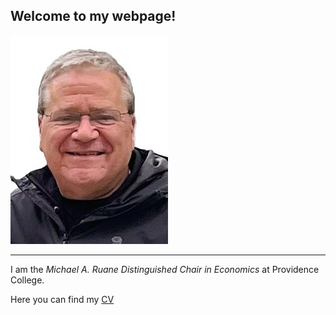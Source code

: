 ## **Welcome to my webpage!**

![](mypic.jpg)

---

I am the *Michael A. Ruane Distinguished Chair in Economics* at Providence College.

Here you can find my [CV](vita_Fall_2024.pdf)
